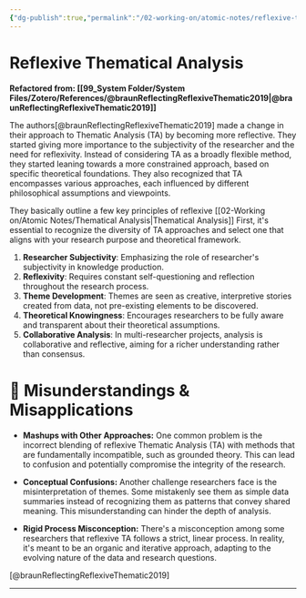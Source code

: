 ```yaml
---
{"dg-publish":true,"permalink":"/02-working-on/atomic-notes/reflexive-thematical-analysis/","tags":["type/atomic-note"],"noteIcon":"","updated":"2023-12-23T16:54:18.895+01:00"}
---
```



# Reflexive Thematical Analysis
**Refactored from: [[99_System Folder/System Files/Zotero/References/@braunReflectingReflexiveThematic2019\|@braunReflectingReflexiveThematic2019]]**

The authors[@braunReflectingReflexiveThematic2019] made a change in their approach to Thematic Analysis (TA) by becoming more reflective. They started giving more importance to the subjectivity of the researcher and the need for reflexivity. Instead of considering TA as a broadly flexible method, they started leaning towards a more constrained approach, based on specific theoretical foundations. They also recognized that TA encompasses various approaches, each influenced by different philosophical assumptions and viewpoints.

They basically outline a few key principles of reflexive [[02-Working on/Atomic Notes/Thematical Analysis\|Thematical Analysis]]
First, it's essential to recognize the diversity of TA approaches and select one that aligns with your research purpose and theoretical framework.
1. **Researcher Subjectivity**: Emphasizing the role of researcher's subjectivity in knowledge production.
2. **Reflexivity**: Requires constant self-questioning and reflection throughout the research process.
3. **Theme Development**: Themes are seen as creative, interpretive stories created from data, not pre-existing elements to be discovered.
4. **Theoretical Knowingness**: Encourages researchers to be fully aware and transparent about their theoretical assumptions.
5. **Collaborative Analysis**: In multi-researcher projects, analysis is collaborative and reflective, aiming for a richer understanding rather than consensus.

# 🧐 Misunderstandings & Misapplications

- **Mashups with Other Approaches:** One common problem is the incorrect blending of reflexive Thematic Analysis (TA) with methods that are fundamentally incompatible, such as grounded theory. This can lead to confusion and potentially compromise the integrity of the research.

- **Conceptual Confusions:** Another challenge researchers face is the misinterpretation of themes. Some mistakenly see them as simple data summaries instead of recognizing them as patterns that convey shared meaning. This misunderstanding can hinder the depth of analysis.

- **Rigid Process Misconception:** There's a misconception among some researchers that reflexive TA follows a strict, linear process. In reality, it's meant to be an organic and iterative approach, adapting to the evolving nature of the data and research questions.

 [@braunReflectingReflexiveThematic2019]

--- 
 
